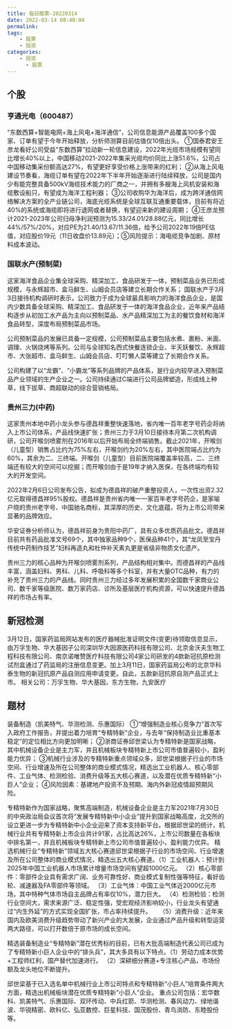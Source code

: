 ```yaml
---
title: 每日股票-20220314
date: 2022-03-14 08:40:04
permalink:
tags: 
    - 股票
    - 投资
categories:
    - 投资
      - 股票
---
```



##  个股

### 亨通光电（600487）

“东数西算+智能电网+海上风电+海洋通信”，公司信息能源产品覆盖100多个国家、订单有望于今年开始释放，分析师测算目前估值仅10倍出头。
①国泰君安王彦龙看好公司受益“东数西算”拉动新一轮信息建设，2022年光缆市场规模有望同比增长40%以上，中国移动2021-2022年集采光缆均价同比上涨51.6%，公司占中国移动集采份额高达27%，有望更好享受价格上涨带来的红利；
②从海上风电建设节奏看，海缆订单有望在2022年下半年开始逐渐进行陆续释放，公司是国内少有能完整具备500kV海缆技术能力的厂商之一，并拥有多艘海上风机安装和海缆敷设船只，有望成为海洋工程利器；
③公司收购华为海洋后，成为跨洋通信网络解决方案的全产业链公司，海底光缆系统是全球互联互通重要载体，目前有将近40%的系统或海缆即将进行退网或者替换，有望迎来新的建设周期；
④王彦龙预计2021-2023年公司归母净利润预测为15.33/24.01/28.88亿元，同比增长44%/57%/20%，对应PE为21.40/13.67/11.36倍，给予公司2022年19倍PE估值，对应股价19元（11日收盘价13.89元）；⑤风险提示：海电缆竞争加剧、原材料成本波动。




### 国联水产(预制菜)
这家海洋食品企业集全球采购、精深加工、食品研发于一体，预制菜品业务已形成规模，与永辉超市、盒马鲜生、山姆会员店等建立长期合作关系；
国联水产于3月3日接待机构调研时表示，公司致力于成为全球最具影响力的海洋食品企业，是国内少数具备全球采购、精深加工、食品研发于一体的海洋食品企业，近年来产品结构逐步从初加工水产品为主向以预制菜品、水产品精深加工为主的餐饮食材和海洋食品转型，深度布局预制菜品市场。

公司预制菜品的发展已具备一定规模，公司预制菜品主要包括水煮、裹粉、米面、调理、火锅烧烤等系列。公司与全球知名西式快餐连锁企业、半天妖餐饮、永辉超市、大张超市、盒马鲜生、山姆会员店、叮叮懒人菜等建立了长期合作关系。

公司构建了以“龙霸”、“小霸龙”等系列品牌的产品体系，是行业内较早进入预制菜品产业领域的生产企业之一。公司持续通过C端进行公司品牌塑造，形成线上种草，线下拔草、商超联动的综合营销格局。



### 贵州三力(中药)
这家贵州本地中药小龙头参与德昌祥重整快速落地，省内唯一百年老字号药企将纳入上市公司体系，产品线快速扩张；贵州三力于3月10日接待本月第二次机构调研，公司开喉剑喷雾剂在2016年以后开始布局全终端销售。截止2021年，开喉剑（儿童型）销售占比约为75%左右，开喉剑约为20%左右，其中医院端占比约为60%，其余为二、三终端。开喉剑（儿童型）目前医院端覆盖率较高，二、三终端还有较大的空间可以挖掘；而开喉剑由于是19年才纳入医保，在各终端均有较大的开发空间。

2022年2月6日公司发布公告，拟成为德昌祥的破产重整投资人，一次性出资2.32亿元取得德昌祥95%股权。德昌祥是贵州省内唯一一家百年老字号药企，是家喻户晓的贵州老字号、中国驰名商标，其深厚的历史、文化底蕴，将为上市公司带来显著的品牌效应。

华安证券分析师认为，德昌祥前身为贵阳中药厂，具有众多优质药品批文。德昌祥目前共有药品批准文号69个，其中独家品种9个，医保品种41个，其“龙凤至宝丹传统中药制作技艺”妇科再造丸和杜仲补天素丸更是省级非物质文化遗产。

贵州三力的核心品种为开喉剑喷雾剂系列，产品结构相对集中。而德昌祥的产品线丰富，涵盖妇科、男科、儿科、呼吸科等多个科室，并有大量OTC品种，有力的补充了贵州三力的产品线。同时贵州三力经过多年发展积累的全国数千家商业公司、数千家等级医院、数万家药店、诊所及基层医疗机构资源，可以快速提升德昌祥的市场占有率。

## 新冠检测
3月12日，国家药监局网站发布的医疗器械批准证明文件(变更)待领取信息显示，由万孚生物、华大基因子公司深圳华大因源医药科技有限公司、北京金沃夫生物工程科技有限公司、南京诺唯赞医疗科技有限公司4家公司研发的4款新冠抗原检测试剂盒通过了药监局的注册信息变更。加上3月11日，国家药监局公布的北京华科泰生物的新冠抗原产品自测应用申请变更。自此，五款新冠抗原自测产品正式上市。
相关公司：万孚生物、华大基因，东方生物，九安医疗

## 题材
装备制造（凯美特气、华测检测、乐惠国际）
①“增强制造业核心竞争力”首次写入政府工作报告，并提出着力培育“专精特新”企业，与去年“保持制造业比重基本稳定”的定位相比方向更加明晰；
②浙商证券邱世梁认为专精特新是国家战略，其中机械设备企业是主力军，并且机械板块专精特新上市公司市值普遍较小，盈利能力优异；
③机械行业涉及的专精特新重点领域众多，邱世梁根据子行业的市场空间、行业增速及所在公司整体的商业模式情况，精选出工业机器人、核心零部件、工业气体、检测检验、消费升级等五大核心赛道，以及潜在优质专精特新“小巨人”企业；
④风险因素：基建地产投资不及预期、海内外新冠疫情超预期风险。

专精特新作为国家战略，聚焦高端制造，机械设备企业是主力军2021年7月30日的中央政治局会议首次将“发展专精特新中小企业”提升到国家战略高度，北交所的设立更进一步为专精特新中小企业迎来了资本支持新平台。根据邱世梁的统计，机械行业共有专精特新上市企业共计91家，占比高达26%，上市公司数量在各板块中排名第一，并且机械板块专精特新上市公司市值普遍较小，盈利能力优异。
精选机械行业“专精特新”领域五大核心赛道邱世梁根据子行业的市场空间、行业增速及所在公司整体的商业模式情况，精选出五大核心赛道。（1）工业机器人：预计到2025年中国工业机器人市场累计增量市场空间有望超1000亿元。
（2）核心零部件：零部件企业具有需求广阔、业务可靠性好、商业模式复制性强等特征，看好齿轮、减速器及FA零部件等领域。
（3）工业气体：中国工业气体近2000亿元市场，其中特种气体市场自主品牌占有率仅10%，潜力巨大。
（4）检测检验：检测行业空间大，需求来源广泛、稳定性强，受宏观经济影响较小，行业龙头有望通过“内生外延”的方式实现全国扩张，市占率持续提升。 
（5）消费升级：近年来国内及欧美消费升级趋势带动了新兴产业的大发展，企业通过产品升级和转型运营两大路径，可以打开数倍于原市场的成长空间。

精选装备制造业“专精特新”潜在优秀标的目前，已有大批高端制造代表公司已成为了专精特新小巨人企业中的“排头兵”，其大多具有以下特点。（1）劳动力成本优势+工程师红利，国产替代加速进行。
（2）深耕细分赛道+专注核心产品，市场份额及龙头地位不断提升。

邱世梁基于已入选名单中机械行业上市公司特点和专精特新“小巨人”培育条件两大方面，精选出机械板块潜在优质专精特新“小巨人”企业。
重点公司包括：宏华数科、凯美特气、乐惠国际、双环传动、中兵红箭、华测检测、春风动力、绿地谐波、华锐精密、欧科亿、弘亚数控、巨星科技、国茂股份、青鸟消防、东睦股份等。
